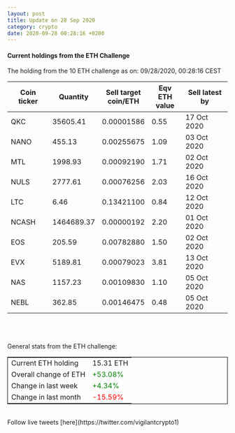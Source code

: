 ```yaml
---
layout: post
title: Update on 28 Sep 2020
category: crypto
date: 2020-09-28 00:28:16 +0200
---
```

<!-- Global site tag (gtag.js) - Google Analytics -->
<script async src="https://www.googletagmanager.com/gtag/js?id=UA-103831149-5"></script>
<script>
  window.dataLayer = window.dataLayer || [];
  function gtag(){dataLayer.push(arguments);}
  gtag('js', new Date());

  gtag('config', 'UA-103831149-5');
</script>


#### Current holdings from the ETH Challenge

The holding from the 10 ETH challenge as on: 09/28/2020, 00:28:16 CEST

|Coin ticker|Quantity|Sell target<br>coin/ETH|Eqv ETH<br>value|Sell latest by|
|-----------|--------|-----------|-----------|--------------|
QKC|35605.41|  0.00001586|0.55|17 Oct 2020|
NANO|455.13|  0.00255675|1.09|03 Oct 2020|
MTL|1998.93|  0.00092190|1.71|02 Oct 2020|
NULS|2777.61|  0.00076256|2.03|16 Oct 2020|
LTC|6.46|  0.13421100|0.84|12 Oct 2020|
NCASH|1464689.37|  0.00000192|2.20|01 Oct 2020|
EOS|205.59|  0.00782880|1.50|02 Oct 2020|
EVX|5189.81|  0.00079023|3.81|13 Oct 2020|
NAS|1157.23|  0.00109830|1.10|05 Oct 2020|
NEBL|362.85|  0.00146475|0.48|05 Oct 2020|

<br>
<br>
<br>
General stats from the ETH challenge:

<table style="border:1px solid black;margin-left:auto;margin-right:auto;">
	<tbody>
	<tr>
		<td>Current ETH holding</td>
		<td>     15.31 ETH</td>
	</tr>
	<tr>
		<td>Overall change of ETH</td>
		<td><font color="green">+53.08%</font></td>
	</tr>
	<tr>
		<td>Change in last week</td>
		<td><font color="green">+4.34%</font></td>
	</tr>
	<tr>
		<td>Change in last month</td>
		<td><font color="red">-15.59%</font></td>
	</tr>
	</tbody>
</table>

<br>
Follow live tweets [here](https://twitter.com/vigilantcrypto1)
<br>
<br>